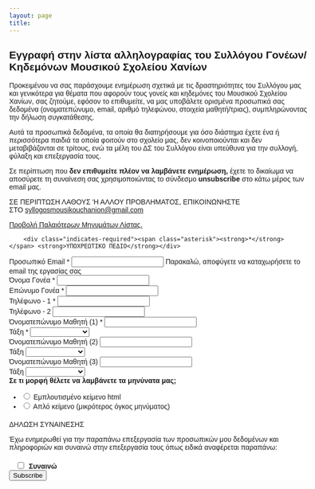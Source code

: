 ```yaml
---
layout: page
title:  
---
```


<!-- Begin Mailchimp Signup Form -->
<link href="//cdn-images.mailchimp.com/embedcode/classic-071822.css" rel="stylesheet" type="text/css">
<style type="text/css">
	#mc_embed_signup{background:#fff; clear:left; font:14px Helvetica,Arial,sans-serif;  width:600px;}
	/* Add your own Mailchimp form style overrides in your site stylesheet or in this style block.
	   We recommend moving this block and the preceding CSS link to the HEAD of your HTML file. */
</style>
<style type="text/css">
	#mc-embedded-subscribe-form input[type=checkbox]{display: inline; width: auto;margin-right: 10px;}
	#mergeRow-gdpr {margin-top: 20px;}
	#mergeRow-gdpr fieldset label {font-weight: normal;}
	#mc-embedded-subscribe-form .mc_fieldset{border:none;min-height: 0px;padding-bottom:0px;}
</style>
<div id="mc_embed_signup">
    <form action="https://chaniamousiko.us19.list-manage.com/subscribe/post?u=2ddbbe754c40a4bddfe0b26cf&amp;id=80cf631c1f&amp;v_id=4372&amp;f_id=00ab99e4f0" method="post" id="mc-embedded-subscribe-form" name="mc-embedded-subscribe-form" class="validate" target="_blank" novalidate>
        <div id="mc_embed_signup_scroll">
        <h2>Εγγραφή στην λίστα αλληλογραφίας του Συλλόγου Γονέων/Κηδεμόνων Μουσικού Σχολείου Χανίων</h2>
		        <p>Προκειμένου να σας παράσχουμε ενημέρωση σχετικά με τις δραστηριότητες του Συλλόγου μας και γενικότερα για θέματα που αφορούν τους γονείς και κηδεμόνες του Μουσικού Σχολείου Χανίων, σας ζητούμε, εφόσον το επιθυμείτε, να μας υποβάλετε ορισμένα προσωπικά σας δεδομένα (ονοματεπώνυμο, email, αριθμό τηλεφώνου, στοιχεία μαθητή/τριας), συμπληρώνοντας την δήλωση συγκατάθεσης.</p>

<p>Αυτά τα προσωπικά δεδομένα, τα οποία θα διατηρήσουμε για όσο διάστημα έχετε ένα ή περισσότερα παιδιά τα οποία φοιτούν στο σχολείο μας, δεν κοινοποιούνται και δεν μεταβιβάζονται σε τρίτους, ενώ τα μέλη του ΔΣ του Συλλόγου είναι υπεύθυνα για την συλλογή, φύλαξη και επεξεργασία τους.</p>

<p>Σε περίπτωση που <strong>δεν επιθυμείτε πλέον να λαμβάνετε ενημέρωση,</strong> έχετε το δικαίωμα να αποσύρετε τη συναίνεση σας χρησιμοποιώντας το σύνδεσμο <strong>unsubscribe</strong> στο κάτω μέρος των email μας.


<p>ΣΕ ΠΕΡΙΠΤΩΣΗ ΛΑΘΟΥΣ 'Η ΑΛΛΟΥ ΠΡΟΒΛΗΜΑΤΟΣ, ΕΠΙΚΟΙΝΩΝΗΣΤΕ ΣΤΟ <a href="mailto:syllogosmousikouchanion@gmail.com">syllogosmousikouchanion@gmail.com</a></p>

<p><a href="https://us19.campaign-archive.com/home/?u=2ddbbe754c40a4bddfe0b26cf&id=80cf631c1f" title="Προβολή Παλαιότερων Μηνυμάτων Λίστας">Προβολή Παλαιότερων Μηνυμάτων Λίστας.</a></p>

        <div class="indicates-required"><span class="asterisk"><strong>*</strong></span> <strong>ΥΠΟΧΡΕΩΤΙΚΟ ΠΕΔΙΟ</strong></div>
<div class="mc-field-group">
	<label for="mce-EMAIL">Προσωπικό Email  <span class="asterisk">*</span>
</label>
	<input type="email" value="" name="EMAIL" class="required email" id="mce-EMAIL" required>
	<span id="mce-EMAIL-HELPERTEXT" class="helper_text">Παρακαλώ, αποφύγετε να καταχωρήσετε το email της εργασίας σας</span>
</div>
<div class="mc-field-group">
	<label for="mce-FNAME_PRNT">Όνομα Γονέα  <span class="asterisk">*</span>
</label>
	<input type="text" value="" name="FNAME_PRNT" class="required" id="mce-FNAME_PRNT" required>
	<span id="mce-FNAME_PRNT-HELPERTEXT" class="helper_text"></span>
</div>
<div class="mc-field-group">
	<label for="mce-LNAME_PRNT">Επώνυμο Γονέα  <span class="asterisk">*</span>
</label>
	<input type="text" value="" name="LNAME_PRNT" class="required" id="mce-LNAME_PRNT" required>
	<span id="mce-LNAME_PRNT-HELPERTEXT" class="helper_text"></span>
</div>
<div class="mc-field-group size1of2">
	<label for="mce-PHONE1">Τηλέφωνο - 1  <span class="asterisk">*</span>
</label>
	<input type="text" name="PHONE1" class="required" value="" id="mce-PHONE1" required>
	<span id="mce-PHONE1-HELPERTEXT" class="helper_text"></span>
</div>
<div class="mc-field-group size1of2">
	<label for="mce-PHONE2">Τηλέφωνο - 2 </label>
	<input type="text" name="PHONE2" class="" value="" id="mce-PHONE2">
	<span id="mce-PHONE2-HELPERTEXT" class="helper_text"></span>
</div>
<div class="mc-field-group">
	<label for="mce-FNAME_KID1">Όνοματεπώνυμο Μαθητή (1)  <span class="asterisk">*</span>
</label>
	<input type="text" value="" name="FNAME_KID1" class="required" id="mce-FNAME_KID1" required>
	<span id="mce-FNAME_KID1-HELPERTEXT" class="helper_text"></span>
</div>
<div class="mc-field-group">
	<label for="mce-CLASS_KID1">Τάξη  <span class="asterisk">*</span>
</label>
	<select name="CLASS_KID1" class="required" id="mce-CLASS_KID1" required>
	<option value=""></option>
	<option value="Καμία Επιλογή">Καμία Επιλογή</option>
<option value="Α1 ΓΥΜΝΑΣΙΟΥ">Α1 ΓΥΜΝΑΣΙΟΥ</option>
<option value="Α2 ΓΥΜΝΑΣΙΟΥ">Α2 ΓΥΜΝΑΣΙΟΥ</option>
<option value="Α3 ΓΥΜΝΑΣΙΟΥ">Α3 ΓΥΜΝΑΣΙΟΥ</option>
<option value="Α4 ΓΥΜΝΑΣΙΟΥ">Α4 ΓΥΜΝΑΣΙΟΥ</option>
<option value="Β1 ΓΥΜΝΑΣΙΟΥ">Β1 ΓΥΜΝΑΣΙΟΥ</option>
<option value="Β2 ΓΥΜΝΑΣΙΟΥ">Β2 ΓΥΜΝΑΣΙΟΥ</option>
<option value="Β3 ΓΥΜΝΑΣΙΟΥ">Β3 ΓΥΜΝΑΣΙΟΥ</option>
<option value="Β4 ΓΥΜΝΑΣΙΟΥ">Β4 ΓΥΜΝΑΣΙΟΥ</option>
<option value="Γ1 ΓΥΜΝΑΣΙΟΥ">Γ1 ΓΥΜΝΑΣΙΟΥ</option>
<option value="Γ2 ΓΥΜΝΑΣΙΟΥ">Γ2 ΓΥΜΝΑΣΙΟΥ</option>
<option value="Γ3 ΓΥΜΝΑΣΙΟΥ">Γ3 ΓΥΜΝΑΣΙΟΥ</option>
<option value="Γ4 ΓΥΜΝΑΣΙΟΥ">Γ4 ΓΥΜΝΑΣΙΟΥ</option>
<option value="Α1 ΛΥΚΕΙΟΥ">Α1 ΛΥΚΕΙΟΥ</option>
<option value="Α2 ΛΥΚΕΙΟΥ">Α2 ΛΥΚΕΙΟΥ</option>
<option value="Α3 ΛΥΚΕΙΟΥ">Α3 ΛΥΚΕΙΟΥ</option>
<option value="Α4 ΛΥΚΕΙΟΥ">Α4 ΛΥΚΕΙΟΥ</option>
<option value="Β1 ΛΥΚΕΙΟΥ">Β1 ΛΥΚΕΙΟΥ</option>
<option value="Β2 ΛΥΚΕΙΟΥ">Β2 ΛΥΚΕΙΟΥ</option>
<option value="Β3 ΛΥΚΕΙΟΥ">Β3 ΛΥΚΕΙΟΥ</option>
<option value="Β4 ΛΥΚΕΙΟΥ">Β4 ΛΥΚΕΙΟΥ</option>
<option value="Γ1 ΛΥΚΕΙΟΥ">Γ1 ΛΥΚΕΙΟΥ</option>
<option value="Γ2 ΛΥΚΕΙΟΥ">Γ2 ΛΥΚΕΙΟΥ</option>
<option value="Γ3 ΛΥΚΕΙΟΥ">Γ3 ΛΥΚΕΙΟΥ</option>
<option value="Γ4 ΛΥΚΕΙΟΥ">Γ4 ΛΥΚΕΙΟΥ</option>

	</select>
	<span id="mce-CLASS_KID1-HELPERTEXT" class="helper_text"></span>
</div>
<div class="mc-field-group">
	<label for="mce-FNAME_KID2">Όνοματεπώνυμο Μαθητή (2) </label>
	<input type="text" value="" name="FNAME_KID2" class="" id="mce-FNAME_KID2">
	<span id="mce-FNAME_KID2-HELPERTEXT" class="helper_text"></span>
</div>
<div class="mc-field-group">
	<label for="mce-CLASS_KID2">Τάξη </label>
	<select name="CLASS_KID2" class="" id="mce-CLASS_KID2">
	<option value=""></option>
	<option value="Καμία Επιλογή">Καμία Επιλογή</option>
<option value="Α1 ΓΥΜΝΑΣΙΟΥ">Α1 ΓΥΜΝΑΣΙΟΥ</option>
<option value="Α2 ΓΥΜΝΑΣΙΟΥ">Α2 ΓΥΜΝΑΣΙΟΥ</option>
<option value="Α3 ΓΥΜΝΑΣΙΟΥ">Α3 ΓΥΜΝΑΣΙΟΥ</option>
<option value="Β1 ΓΥΜΝΑΣΙΟΥ">Β1 ΓΥΜΝΑΣΙΟΥ</option>
<option value="Β2 ΓΥΜΝΑΣΙΟΥ">Β2 ΓΥΜΝΑΣΙΟΥ</option>
<option value="Γ1 ΓΥΜΝΑΣΙΟΥ">Γ1 ΓΥΜΝΑΣΙΟΥ</option>
<option value="Γ2 ΓΥΜΝΑΣΙΟΥ">Γ2 ΓΥΜΝΑΣΙΟΥ</option>
<option value="Α1 ΛΥΚΕΙΟΥ">Α1 ΛΥΚΕΙΟΥ</option>
<option value="Α2 ΛΥΚΕΙΟΥ">Α2 ΛΥΚΕΙΟΥ</option>
<option value="Β ΛΥΚΕΙΟΥ">Β ΛΥΚΕΙΟΥ</option>
<option value="Γ ΛΥΚΕΙΟΥ">Γ ΛΥΚΕΙΟΥ</option>
	</select>
	<span id="mce-CLASS_KID2-HELPERTEXT" class="helper_text"></span>
</div>
<div class="mc-field-group">
	<label for="mce-FNAME_KID3">Όνοματεπώνυμο Μαθητή (3) </label>
	<input type="text" value="" name="FNAME_KID3" class="" id="mce-FNAME_KID3">
	<span id="mce-FNAME_KID3-HELPERTEXT" class="helper_text"></span>
</div>
<div class="mc-field-group">
	<label for="mce-CLASS_KID3">Τάξη </label>
	<select name="CLASS_KID3" class="" id="mce-CLASS_KID3">
	<option value=""></option>
	<option value="Καμία Επιλογή">Καμία Επιλογή</option>
<option value="Α1 ΓΥΜΝΑΣΙΟΥ">Α1 ΓΥΜΝΑΣΙΟΥ</option>
<option value="Α2 ΓΥΜΝΑΣΙΟΥ">Α2 ΓΥΜΝΑΣΙΟΥ</option>
<option value="Α3 ΓΥΜΝΑΣΙΟΥ">Α3 ΓΥΜΝΑΣΙΟΥ</option>
<option value="Β1 ΓΥΜΝΑΣΙΟΥ">Β1 ΓΥΜΝΑΣΙΟΥ</option>
<option value="Β2 ΓΥΜΝΑΣΙΟΥ">Β2 ΓΥΜΝΑΣΙΟΥ</option>
<option value="Γ1 ΓΥΜΝΑΣΙΟΥ">Γ1 ΓΥΜΝΑΣΙΟΥ</option>
<option value="Γ2 ΓΥΜΝΑΣΙΟΥ">Γ2 ΓΥΜΝΑΣΙΟΥ</option>
<option value="Α1 ΛΥΚΕΙΟΥ">Α1 ΛΥΚΕΙΟΥ</option>
<option value="Α2 ΛΥΚΕΙΟΥ">Α2 ΛΥΚΕΙΟΥ</option>
<option value="Β ΛΥΚΕΙΟΥ">Β ΛΥΚΕΙΟΥ</option>
<option value="Γ ΛΥΚΕΙΟΥ">Γ ΛΥΚΕΙΟΥ</option>
	</select>
	<span id="mce-CLASS_KID3-HELPERTEXT" class="helper_text"></span>
</div>

<div class="mc-field-group input-group">
    <strong>Σε τι μορφή θέλετε να λαμβάνετε τα μηνύνατα μας; </strong>
    <ul><li><input type="radio" value="html" name="EMAILTYPE" id="mce-EMAILTYPE-0"><label for="mce-EMAILTYPE-0"> Εμπλουτισμένο κείμενο html</label></li>
<li><input type="radio" value="text" name="EMAILTYPE" id="mce-EMAILTYPE-1"><label for="mce-EMAILTYPE-1"> Απλό κείμενο (μικρότερος όγκος μηνύματος)</label></li>
</ul>
</div>

<div id="mergeRow-gdpr" class="mergeRow gdpr-mergeRow content__gdprBlock mc-field-group">
    <div class="content__gdpr">
        <label>ΔΗΛΩΣΗ ΣΥΝΑΙΝΕΣΗΣ</label>

<p>Έχω ενημερωθεί για την παραπάνω επεξεργασία των προσωπικών μου δεδομένων και πληροφοριών και συναινώ στην επεξεργασία τους όπως ειδικά αναφέρεται παραπάνω:</p>
        <fieldset class="mc_fieldset gdprRequired mc-field-group" name="interestgroup_field">
		<label class="checkbox subfield" for="gdpr_18331"><input type="checkbox" id="gdpr_18331" name="gdpr[18331]" value="Y" class="av-checkbox gdpr"><span><strong>Συναινώ</strong></span> </label>
        </fieldset>
        
 </div>
   
</div>
	<div id="mce-responses" class="clear foot">
		<div class="response" id="mce-error-response" style="display:none"></div>
		<div class="response" id="mce-success-response" style="display:none"></div>
	</div>    <!-- real people should not fill this in and expect good things - do not remove this or risk form bot signups-->
    <div style="position: absolute; left: -5000px;" aria-hidden="true"><input type="text" name="b_2ddbbe754c40a4bddfe0b26cf_80cf631c1f" tabindex="-1" value=""></div>
        <div class="optionalParent">
            <div class="clear foot">
                <input type="submit" value="Subscribe" name="subscribe" id="mc-embedded-subscribe" class="button">
            </div>
        </div>
                     <!--</div>
                    </form>
                   </div> -->
<script type='text/javascript' src='//s3.amazonaws.com/downloads.mailchimp.com/js/mc-validate.js'></script><script type='text/javascript'>(function($) {window.fnames = new Array(); window.ftypes = new Array();fnames[7]='FNAME_KID1';ftypes[7]='text';fnames[5]='CLASS_KID1';ftypes[5]='dropdown';fnames[8]='FNAME_KID2';ftypes[8]='text';fnames[13]='CLASS_KID2';ftypes[13]='dropdown';fnames[9]='FNAME_KID3';ftypes[9]='text';fnames[11]='CLASS_KID3';ftypes[11]='dropdown';fnames[10]='LNAME_KIDM';ftypes[10]='text';fnames[12]='LNAME_KIDF';ftypes[12]='text';fnames[0]='EMAIL';ftypes[0]='email';fnames[1]='FNAME_PRNT';ftypes[1]='text';fnames[2]='LNAME_PRNT';ftypes[2]='text';fnames[4]='PHONE1';ftypes[4]='phone';fnames[3]='PHONE2';ftypes[3]='phone';fnames[6]='PHONE3';ftypes[6]='phone'; /*
 * Translated default messages for the $ validation plugin.
 * Locale: EL
 */
$.extend($.validator.messages, {
	required: "Αυτό το πεδίο είναι υποχρεωτικό.",
	remote: "Παρακαλώ διορθώστε αυτό το πεδίο.",
	email: "Παρακαλώ εισάγετε μια έγκυρη διεύθυνση email.",
	url: "Παρακαλώ εισάγετε ένα έγκυρο URL.",
	date: "Παρακαλώ εισάγετε μια έγκυρη ημερομηνία.",
	dateISO: "Παρακαλώ εισάγετε μια έγκυρη ημερομηνία (ISO).",
	number: "Παρακαλώ εισάγετε έναν έγκυρο αριθμό.",
	digits: "Παρακαλώ εισάγετε μόνο αριθμητικά ψηφία.",
	creditcard: "Παρακαλώ εισάγετε έναν έγκυρο αριθμό πιστωτικής κάρτας.",
	equalTo: "Παρακαλώ εισάγετε την ίδια τιμή ξανά.",
	accept: "Παρακαλώ εισάγετε μια τιμή με έγκυρη επέκταση αρχείου.",
	maxlength: $.validator.format("Παρακαλώ εισάγετε μέχρι και {0} χαρακτήρες."),
	minlength: $.validator.format("Παρακαλώ εισάγετε τουλάχιστον {0} χαρακτήρες."),
	rangelength: $.validator.format("Παρακαλώ εισάγετε μια τιμή με μήκος μεταξύ {0} και {1} χαρακτήρων."),
	range: $.validator.format("Παρακαλώ εισάγετε μια τιμή μεταξύ {0} και {1}."),
	max: $.validator.format("Παρακαλώ εισάγετε μια τιμή μικρότερη ή ίση του {0}."),
	min: $.validator.format("Παρακαλώ εισάγετε μια τιμή μεγαλύτερη ή ίση του {0}.")
});}(jQuery));var $mcj = jQuery.noConflict(true);</script>
<!--End mc_embed_signup-->